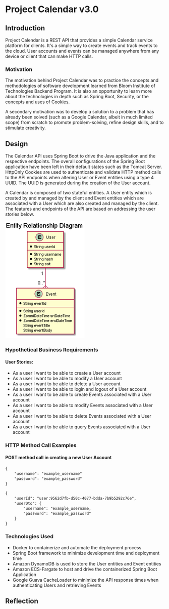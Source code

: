 # Project Calendar v3.0

## Introduction

Project Calendar is a REST API that provides a simple Calendar service platform for clients. It's a simple way to create
events and track events to the cloud. User accounts and events can be managed anywhere from any device or client that 
can make HTTP calls.

### Motivation

The motivation behind Project Calendar was to practice the concepts and methodologies of software development learned 
from Bloom Institute of Technologies Backend Program. It is also an opportunity to learn more about the technologies in 
depth such as Spring Boot, Security, or the concepts and uses of Cookies.

A secondary motivation was to develop a solution to a problem that has already been solved (such as a Google Calendar, 
albeit in much limited scope) from scratch to promote problem-solving, refine design skills, and to stimulate 
creativity.

## Design

The Calendar API uses Spring Boot to drive the Java application and the respective endpoints. The overall configurations
of the Spring Boot application have been left in their default states such as the Tomcat Server. HttpOnly Cookies are 
used to authenticate and validate HTTP method calls to the API endpoints when altering User or Event entities using a
type 4 UUID. The UUID is generated during the creation of the User account.

A Calendar is composed of two stateful entities. A User entity which is created by and managed by the client and Event 
entities which are associated with a User which are also created and managed by the client. The features and endpoints 
of the API are based on addressing the user stories below.

![User Events ERD Diagram.](src/main/resources/User_Events_ERD.png)

### Hypothetical Business Requirements
#### User Stories:
* As a user I want to be able to create a User account
* As a user I want to be able to modify a User account
* As a user I want to be able to delete a User account
* As a user I want to be able to login and logout of a User account
* As a user I want to be able to create Events associated with a User account
* As a user I want to be able to modify Events associated with a User account
* As a user I want to be able to delete Events associated with a User account
* As a user I want to be able to query Events associated with a User account

### HTTP Method Call Examples
#### POST method call in creating a new User Account
```
{
    "username": "example_username"
    "password": "example_password"
}
```

```
{
    "userId": "user:9562d7fb-d50c-4077-bdda-7b9b5292c76e",
    "userDto": {
        "username": "example_username,
        "password": "example_password"
    }
}
```

### Technologies Used
* Docker to containerize and automate the deployment process
* Spring Boot framework to minimize development time and deployment time
* Amazon DynamoDB is used to store the User entities and Event entities
* Amazon ECS-Fargate to host and drive the containerized Spring Boot Application 
* Google Guava CacheLoader to minimize the API response times when authenticating Users and retrieving Events

## Reflection
